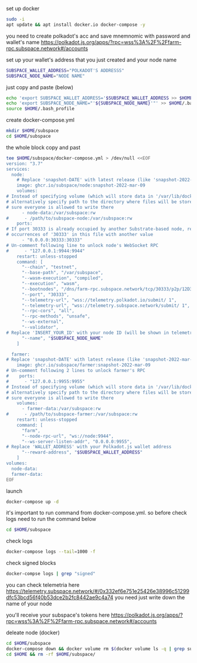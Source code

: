 set up docker
``` bash
sudo -i
apt update && apt install docker.io docker-compose -y
```
you need to create polkadot's acc and save mnemnomic with password and wallet's name
https://polkadot.js.org/apps/?rpc=wss%3A%2F%2Ffarm-rpc.subspace.network#/accounts

set up your wallet's address that you just created and your node name
``` bash
SUBSPACE_WALLET_ADDRESS="POLKADOT'S ADDRESSS"
SUBSPACE_NODE_NAME="NODE NAME"
```

just copy and paste (below)
``` bash
echo 'export SUBSPACE_WALLET_ADDRESS='$SUBSPACE_WALLET_ADDRESS >> $HOME/.bash_profile
echo 'export SUBSPACE_NODE_NAME="'${SUBSPACE_NODE_NAME}'"' >> $HOME/.bash_profile
source $HOME/.bash_profile
```

create  docker-compose.yml
``` bash
mkdir $HOME/subspace
cd $HOME/subspace
```

the whole block copy and past
``` bash
tee $HOME/subspace/docker-compose.yml > /dev/null <<EOF
version: "3.7"
services:
  node:
    # Replace 'snapshot-DATE' with latest release (like 'snapshot-2022-mar-09')
    image: ghcr.io/subspace/node:snapshot-2022-mar-09
    volumes:
# Instead of specifying volume (which will store data in '/var/lib/docker'), you can
# alternatively specify path to the directory where files will be stored, just make
# sure everyone is allowed to write there
      - node-data:/var/subspace:rw
#      - /path/to/subspace-node:/var/subspace:rw
    ports:
# If port 30333 is already occupied by another Substrate-based node, replace all
# occurrences of '30333' in this file with another value
      - "0.0.0.0:30333:30333"
# Un-comment following line to unlock node's WebSocket RPC
#      - "127.0.0.1:9944:9944"
    restart: unless-stopped
    command: [
      "--chain", "testnet",
      "--base-path", "/var/subspace",
      "--wasm-execution", "compiled",
      "--execution", "wasm",
      "--bootnodes", "/dns/farm-rpc.subspace.network/tcp/30333/p2p/12D3KooWPjMZuSYj35ehced2MTJFf95upwpHKgKUrFRfHwohzJXr",
      "--port", "30333",
      "--telemetry-url", "wss://telemetry.polkadot.io/submit/ 1",
      "--telemetry-url", "wss://telemetry.subspace.network/submit/ 1",
      "--rpc-cors", "all",
      "--rpc-methods", "unsafe",
      "--ws-external",
      "--validator",
# Replace 'INSERT_YOUR_ID' with your node ID (will be shown in telemetry)
      "--name", "$SUBSPACE_NODE_NAME"
    ]

  farmer:
# Replace 'snapshot-DATE' with latest release (like 'snapshot-2022-mar-09')
    image: ghcr.io/subspace/farmer:snapshot-2022-mar-09
# Un-comment following 2 lines to unlock farmer's RPC
#    ports:
#      - "127.0.0.1:9955:9955"
# Instead of specifying volume (which will store data in '/var/lib/docker'), you can
# alternatively specify path to the directory where files will be stored, just make
# sure everyone is allowed to write there
    volumes:
      - farmer-data:/var/subspace:rw
#      - /path/to/subspace-farmer:/var/subspace:rw
    restart: unless-stopped
    command: [
      "farm",
      "--node-rpc-url", "ws://node:9944",
      "--ws-server-listen-addr", "0.0.0.0:9955",
# Replace 'WALLET_ADDRESS' with your Polkadot.js wallet address
      "--reward-address", "$SUBSPACE_WALLET_ADDRESS"
    ]
volumes:
  node-data:
  farmer-data:
EOF
```

launch
``` bash
docker-compose up -d
```

it's important to run command from docker-compose.yml. so before check logs need to run the command below
``` bash
cd $HOME/subspace
```

check logs
``` bash
docker-compose logs --tail=1000 -f
```

check signed blocks
``` bash
docker-compse logs | grep "signed"
```

you can check telemetria here
https://telemetry.subspace.network/#/0x332ef6e751e25426e38996c51299dfc53bcd56f40b53dce2b2fc8442ae9c4a74
you need just write down the name of your node

you'll receive your subspace's tokens here
https://polkadot.js.org/apps/?rpc=wss%3A%2F%2Ffarm-rpc.subspace.network#/accounts

deleate node (docker)
``` bash
cd $HOME/subspace
docker-compose down && docker volume rm $(docker volume ls -q | grep subspace)
cd $HOME && rm -rf $HOME/subspace/ 
```
